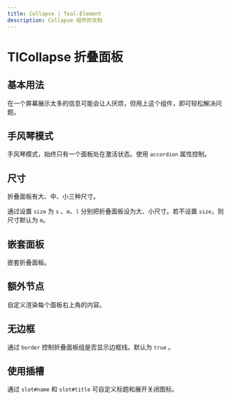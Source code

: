 ```yaml
---
title: Collapse | Teal-Element
description: Collapse 组件的文档
---
```


# TlCollapse 折叠面板

## 基本用法

在一个屏幕展示太多的信息可能会让人厌烦，但用上这个组件，即可轻松解决问题。

<preview path="../demo/collapse/basic.vue" placeholder="place input" title="基础用法" description="Collapse 组件的基础用法"></preview>

## 手风琴模式

手风琴模式，始终只有一个面板处在激活状态。使用 `accordion` 属性控制。

<preview path="../demo/collapse/accordion.vue" placeholder="place input" title="基础用法" description="Collapse 组件的基础用法"></preview>

## 尺寸

折叠面板有大、中、小三种尺寸。

通过设置 `size` 为 `s` 、`m`、`l` 分别把折叠面板设为大、小尺寸。若不设置 `size`，则尺寸默认为 `m`。

<preview path="../demo/collapse/size.vue" placeholder="place input" title="基础用法" description="Collapse 组件的基础用法"></preview>

## 嵌套面板

嵌套折叠面板。

<preview path="../demo/collapse/cover.vue" placeholder="place input" title="基础用法" description="Collapse 组件的基础用法"></preview>

## 额外节点

自定义渲染每个面板右上角的内容。

<preview path="../demo/collapse/extra.vue" placeholder="place input" title="基础用法" description="Collapse 组件的基础用法"></preview>

## 无边框

通过 `border` 控制折叠面板组是否显示边框线。默认为 `true` 。

<preview path="../demo/collapse/no-border.vue" placeholder="place input" title="基础用法" description="Collapse 组件的基础用法"></preview>

## 使用插槽

通过 `slot#name` 和 `slot#title` 可自定义标题和展开关闭图标。

<preview path="../demo/collapse/custom.vue" placeholder="place input" title="基础用法" description="Collapse 组件的基础用法"></preview>
